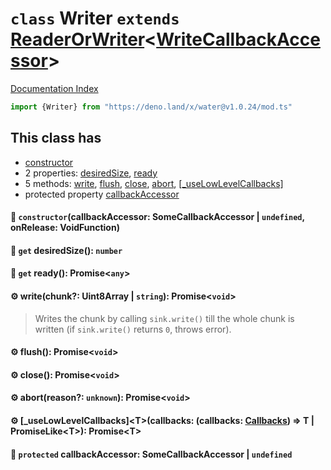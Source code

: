 # `class` Writer `extends` [ReaderOrWriter](../class.ReaderOrWriter/README.md)\<[WriteCallbackAccessor](../class.WriteCallbackAccessor/README.md)>

[Documentation Index](../README.md)

```ts
import {Writer} from "https://deno.land/x/water@v1.0.24/mod.ts"
```

## This class has

- [constructor](#-constructorcallbackaccessor-somecallbackaccessor--undefined-onrelease-voidfunction)
- 2 properties:
[desiredSize](#-get-desiredsize-number),
[ready](#-get-ready-promiseany)
- 5 methods:
[write](#-writechunk-uint8array--string-promisevoid),
[flush](#-flush-promisevoid),
[close](#-close-promisevoid),
[abort](#-abortreason-unknown-promisevoid),
[\[\_useLowLevelCallbacks\]](#-uselowlevelcallbackstcallbacks-callbacks-callbacks--t--promiseliket-promiset)
- protected property [callbackAccessor](#-protected-callbackaccessor-somecallbackaccessor--undefined)


#### 🔧 `constructor`(callbackAccessor: SomeCallbackAccessor | `undefined`, onRelease: VoidFunction)



#### 📄 `get` desiredSize(): `number`



#### 📄 `get` ready(): Promise\<`any`>



#### ⚙ write(chunk?: Uint8Array | `string`): Promise\<`void`>

> Writes the chunk by calling `sink.write()`
> till the whole chunk is written (if `sink.write()` returns `0`, throws error).



#### ⚙ flush(): Promise\<`void`>



#### ⚙ close(): Promise\<`void`>



#### ⚙ abort(reason?: `unknown`): Promise\<`void`>



#### ⚙ \[\_useLowLevelCallbacks]\<T>(callbacks: (callbacks: [Callbacks](../type.Callbacks/README.md)) => T | PromiseLike\<T>): Promise\<T>



#### 📄 `protected` callbackAccessor: SomeCallbackAccessor | `undefined`



